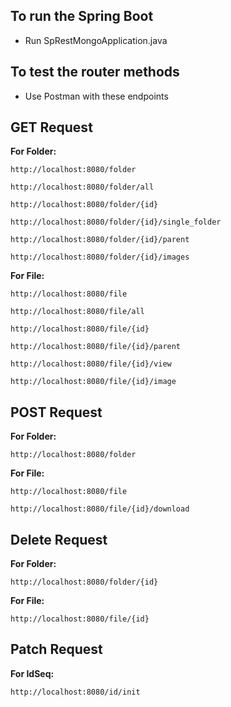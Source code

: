 ## To run the Spring Boot

- Run SpRestMongoApplication.java

## To test the router methods

- Use Postman with these endpoints


## GET Request
**For Folder:**
```
http://localhost:8080/folder

http://localhost:8080/folder/all

http://localhost:8080/folder/{id}

http://localhost:8080/folder/{id}/single_folder

http://localhost:8080/folder/{id}/parent

http://localhost:8080/folder/{id}/images
```

**For File:**
```
http://localhost:8080/file

http://localhost:8080/file/all

http://localhost:8080/file/{id}

http://localhost:8080/file/{id}/parent

http://localhost:8080/file/{id}/view

http://localhost:8080/file/{id}/image
```


## POST Request
**For Folder:**
```
http://localhost:8080/folder
```

**For File:**
```
http://localhost:8080/file

http://localhost:8080/file/{id}/download
```

## Delete Request
**For Folder:**
```
http://localhost:8080/folder/{id}
```

**For File:**
```
http://localhost:8080/file/{id}
```

## Patch Request
**For IdSeq:**
```
http://localhost:8080/id/init
```